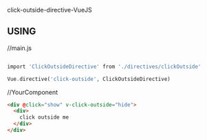 click-outside-directive-VueJS

USING
------------

//main.js
```php

import 'ClickOutsideDirective' from './directives/clickOutside'

Vue.directive('click-outside', ClickOutsideDirective)
```

//YourComponent
```html
<div @click="show" v-click-outside="hide">
  <div>
    click outside me
  </div>
</div>
```
